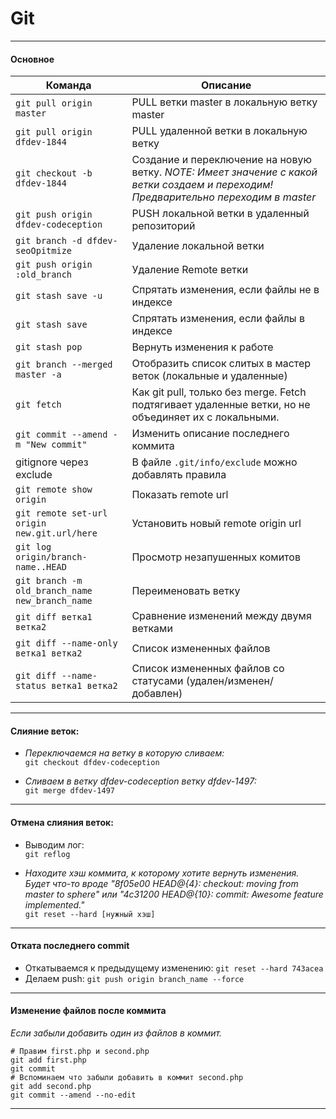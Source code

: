 # Git

---

#### Основное

| Команда | Описание |
| ------- | -------- |
| `git pull origin master` | PULL ветки master в локальную ветку master |
| `git pull origin dfdev-1844` | PULL удаленной ветки в локальную ветку |
| `git checkout -b dfdev-1844` | Создание и переключение на новую ветку. *NOTE: Имеет значение с какой ветки создаем и переходим! Предварительно переходим в master* |
| `git push origin dfdev-codeception` | PUSH локальной ветки в удаленный репозиторий |
| `git branch -d dfdev-seoOpitmize` | Удаление локальной ветки |
| `git push origin :old_branch ` | Удаление Remote ветки |
| `git stash save -u` | Спрятать изменения, если файлы не в индексе |
| `git stash save` | Спрятать изменения, если файлы в индексе |
| `git stash pop` | Вернуть изменения к работе |
| `git branch --merged master -a` | Отобразить список слитых в мастер веток (локальные и удаленные) |
| `git fetch` | Как git pull, только без merge. Fetch подтягивает удаленные ветки, но не объединяет их с локальными. |
| `git commit --amend -m "New commit"` | Изменить описание последнего коммита |
| gitignore через exclude | В файле `.git/info/exclude` можно добавлять правила |
| `git remote show origin` | Показать remote url |
| `git remote set-url origin new.git.url/here` | Установить новый remote origin url |
| `git log origin/branch-name..HEAD` | Просмотр незапушенных комитов |
| `git branch -m old_branch_name new_branch_name` | Переименовать ветку |
| `git diff ветка1 ветка2` | Сравнение изменений между двумя ветками |
| `git diff --name-only ветка1 ветка2` | Список измененных файлов |
| `git diff --name-status ветка1 ветка2` | Список измененных файлов со статусами (удален/изменен/добавлен) |

---

#### Слияние веток:
- *Переключаемся на ветку в которую сливаем:*  
  `git checkout dfdev-codeception`

- *Сливаем в ветку dfdev-codeception ветку dfdev-1497:*  
  `git merge dfdev-1497`

---

#### Отмена слияния веток:

- Выводим лог:  
  `git reflog`

- *Находите хэш коммита, к которому хотите вернуть изменения. Будет что-то вроде "8f05e00 HEAD@{4}: checkout: moving from
  master to sphere" или "4c31200 HEAD@{10}: commit: Awesome feature implemented."*  
  `git reset --hard [нужный хэш]`
  
---

#### Отката последнего commit

- Откатываемся к предыдущему изменению: `git reset --hard 743acea`
- Делаем push: `git push origin branch_name --force`

---

#### Изменение файлов после коммита

*Если забыли добавить один из файлов в коммит.*

```
# Правим first.php и second.php
git add first.php
git commit 
# Вспоминаем что забыли добавить в коммит second.php
git add second.php
git commit --amend --no-edit
```

---